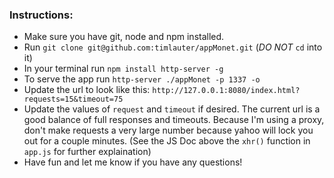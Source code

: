
### Instructions:


 * Make sure you have git, node and npm installed.
 * Run `git clone git@github.com:timlauter/appMonet.git` (*DO NOT* `cd` into it)
 * In your terminal run `npm install http-server -g`
 * To serve the app run `http-server ./appMonet -p 1337 -o`
 * Update the url to look like this: `http://127.0.0.1:8080/index.html?requests=15&timeout=75`
 * Update the values of `request` and `timeout` if desired. The current url is a good balance of full responses and timeouts. Because I'm using a proxy, don't make requests a very large number because yahoo will lock you out for a couple minutes. (See the JS Doc above the `xhr()` function in `app.js` for further explaination)
 * Have fun and let me know if you have any questions!

